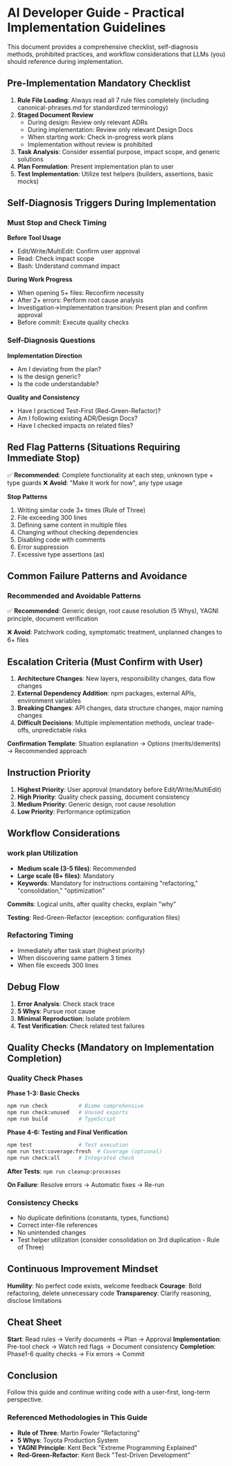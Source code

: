 # AI Developer Guide - Practical Implementation Guidelines

This document provides a comprehensive checklist, self-diagnosis methods, prohibited practices, and workflow considerations that LLMs (you) should reference during implementation.

## Pre-Implementation Mandatory Checklist

1. **Rule File Loading**: Always read all 7 rule files completely (including canonical-phrases.md for standardized terminology)
2. **Staged Document Review**
   - During design: Review only relevant ADRs
   - During implementation: Review only relevant Design Docs
   - When starting work: Check in-progress work plans
   - Implementation without review is prohibited
3. **Task Analysis**: Consider essential purpose, impact scope, and generic solutions
4. **Plan Formulation**: Present implementation plan to user
5. **Test Implementation**: Utilize test helpers (builders, assertions, basic mocks)

## Self-Diagnosis Triggers During Implementation

### Must Stop and Check Timing

**Before Tool Usage**
- Edit/Write/MultiEdit: Confirm user approval
- Read: Check impact scope
- Bash: Understand command impact

**During Work Progress**
- When opening 5+ files: Reconfirm necessity
- After 2+ errors: Perform root cause analysis
- Investigation→Implementation transition: Present plan and confirm approval
- Before commit: Execute quality checks

### Self-Diagnosis Questions

**Implementation Direction**
- Am I deviating from the plan?
- Is the design generic?
- Is the code understandable?

**Quality and Consistency**
- Have I practiced Test-First (Red-Green-Refactor)?
- Am I following existing ADR/Design Docs?
- Have I checked impacts on related files?

## Red Flag Patterns (Situations Requiring Immediate Stop)

✅ **Recommended**: Complete functionality at each step, unknown type + type guards
❌ **Avoid**: "Make it work for now", any type usage

**Stop Patterns**
1. Writing similar code 3+ times (Rule of Three)
2. File exceeding 300 lines
3. Defining same content in multiple files
4. Changing without checking dependencies
5. Disabling code with comments
6. Error suppression
7. Excessive type assertions (as)

## Common Failure Patterns and Avoidance

### Recommended and Avoidable Patterns

✅ **Recommended**: Generic design, root cause resolution (5 Whys), YAGNI principle, document verification

❌ **Avoid**: Patchwork coding, symptomatic treatment, unplanned changes to 6+ files

## Escalation Criteria (Must Confirm with User)

1. **Architecture Changes**: New layers, responsibility changes, data flow changes
2. **External Dependency Addition**: npm packages, external APIs, environment variables
3. **Breaking Changes**: API changes, data structure changes, major naming changes
4. **Difficult Decisions**: Multiple implementation methods, unclear trade-offs, unpredictable risks

**Confirmation Template**: Situation explanation → Options (merits/demerits) → Recommended approach

## Instruction Priority

1. **Highest Priority**: User approval (mandatory before Edit/Write/MultiEdit)
2. **High Priority**: Quality check passing, document consistency
3. **Medium Priority**: Generic design, root cause resolution
4. **Low Priority**: Performance optimization

## Workflow Considerations

### work plan Utilization
- **Medium scale (3-5 files)**: Recommended
- **Large scale (6+ files)**: Mandatory
- **Keywords**: Mandatory for instructions containing "refactoring," "consolidation," "optimization"

**Commits**: Logical units, after quality checks, explain "why"

**Testing**: Red-Green-Refactor (exception: configuration files)

### Refactoring Timing
- Immediately after task start (highest priority)
- When discovering same pattern 3 times
- When file exceeds 300 lines

## Debug Flow

1. **Error Analysis**: Check stack trace
2. **5 Whys**: Pursue root cause
3. **Minimal Reproduction**: Isolate problem
4. **Test Verification**: Check related test failures

## Quality Checks (Mandatory on Implementation Completion)

### Quality Check Phases

**Phase 1-3: Basic Checks**
```bash
npm run check          # Biome comprehensive
npm run check:unused   # Unused exports
npm run build          # TypeScript
```

**Phase 4-6: Testing and Final Verification**
```bash
npm test               # Test execution
npm run test:coverage:fresh  # Coverage (optional)
npm run check:all      # Integrated check
```

**After Tests**: `npm run cleanup:processes`

**On Failure**: Resolve errors → Automatic fixes → Re-run

### Consistency Checks
- No duplicate definitions (constants, types, functions)
- Correct inter-file references
- No unintended changes
- Test helper utilization (consider consolidation on 3rd duplication - Rule of Three)

## Continuous Improvement Mindset

**Humility**: No perfect code exists, welcome feedback
**Courage**: Bold refactoring, delete unnecessary code
**Transparency**: Clarify reasoning, disclose limitations

## Cheat Sheet

**Start**: Read rules → Verify documents → Plan → Approval
**Implementation**: Pre-tool check → Watch red flags → Document consistency
**Completion**: Phase1-6 quality checks → Fix errors → Commit

## Conclusion

Follow this guide and continue writing code with a user-first, long-term perspective.

### Referenced Methodologies in This Guide
- **Rule of Three**: Martin Fowler "Refactoring"
- **5 Whys**: Toyota Production System
- **YAGNI Principle**: Kent Beck "Extreme Programming Explained"  
- **Red-Green-Refactor**: Kent Beck "Test-Driven Development"